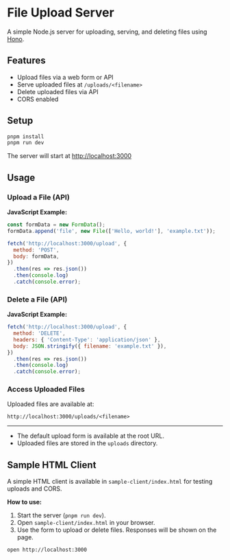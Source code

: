# File Upload Server

A simple Node.js server for uploading, serving, and deleting files using [Hono](https://hono.dev/).

## Features
- Upload files via a web form or API
- Serve uploaded files at `/uploads/<filename>`
- Delete uploaded files via API
- CORS enabled

## Setup

```sh
pnpm install
pnpm run dev
```

The server will start at [http://localhost:3000](http://localhost:3000)

## Usage

### Upload a File (API)

**JavaScript Example:**
```js
const formData = new FormData();
formData.append('file', new File(['Hello, world!'], 'example.txt'));

fetch('http://localhost:3000/upload', {
  method: 'POST',
  body: formData,
})
  .then(res => res.json())
  .then(console.log)
  .catch(console.error);
```

### Delete a File (API)

**JavaScript Example:**
```js
fetch('http://localhost:3000/upload', {
  method: 'DELETE',
  headers: { 'Content-Type': 'application/json' },
  body: JSON.stringify({ filename: 'example.txt' }),
})
  .then(res => res.json())
  .then(console.log)
  .catch(console.error);
```

### Access Uploaded Files

Uploaded files are available at:
```
http://localhost:3000/uploads/<filename>
```

---

- The default upload form is available at the root URL.
- Uploaded files are stored in the `uploads` directory.

## Sample HTML Client

A simple HTML client is available in `sample-client/index.html` for testing uploads and CORS.

**How to use:**
1. Start the server (`pnpm run dev`).
2. Open `sample-client/index.html` in your browser. 
3. Use the form to upload or delete files. Responses will be shown on the page.

```
open http://localhost:3000
```
